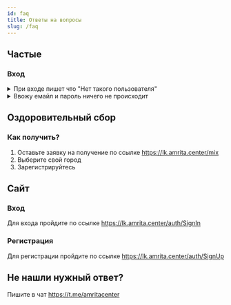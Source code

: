 ```yaml
---
id: faq
title: Ответы на вопросы
slug: /faq
---
```


## Частые
### Вход

<details><summary>При входе пишет что "Нет такого пользователя"</summary>
<p>

#### Вам необходимо сначала [зарегистрироваться](#регистрация) 
</p>
</details>
<details><summary>Ввожу емайл и пароль ничего не происходит</summary>
<p>

На данный момент сайт работает на **последних версиях** популярных браузеров
#### Продолжите с другого браузера, мы рекомендуем:
* [Chrome](https://www.google.com/intl/ru_ru/chrome/)
* [Яндекс.Браузер](https://browser.yandex.ru/)
* [FireFox](https://www.mozilla.org/ru/firefox/new/)
* [Opera](https://www.opera.com/ru/download)
* [IE Edge](https://www.microsoft.com/ru-ru/edge)
> На прочих браузерах сайт может работать некорректно


 
</p>
</details>

## Оздоровительный сбор
### Как получить?
1) Оставьте заявку на получение по ссылке https://lk.amrita.center/mix
2) Выберите свой город
3) Зарегистрируйтесь

## Сайт
### Вход
Для входа пройдите по ссылке https://lk.amrita.center/auth/SignIn
### Регистрация
Для регистрации пройдите по ссылке https://lk.amrita.center/auth/SignUp

## Не нашли нужный ответ?
Пишите в чат https://t.me/amritacenter 
 
